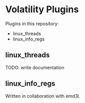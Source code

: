 Volatility Plugins
==================

Plugins in this repository:

 - linux_threads
 - linux_info_regs

linux_threads
-------------

TODO: write documentation


linux_info_regs
---------------

Written in collaboration with emd3l.
